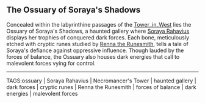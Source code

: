 ## The Ossuary of Soraya's Shadows

Concealed within the labyrinthine passages of the [Tower_in_West](Tower_in_West) lies the Ossuary of Soraya's Shadows, a haunted gallery where [Soraya Rahavius](../People/Soraya_Rahavius.md) displays her trophies of conquered dark forces. Each bone, meticulously etched with cryptic runes studied by [Renna the Runesmith](../People/Renna_Runesmith.md), tells a tale of Soraya's defiance against oppressive influence. Though lauded by the forces of balance, the Ossuary also houses dark energies that call to malevolent forces vying for control.


---

TAGS:ossuary | Soraya Rahavius | Necromancer's Tower | haunted gallery | dark forces | cryptic runes | Renna the Runesmith | forces of balance | dark energies | malevolent forces
